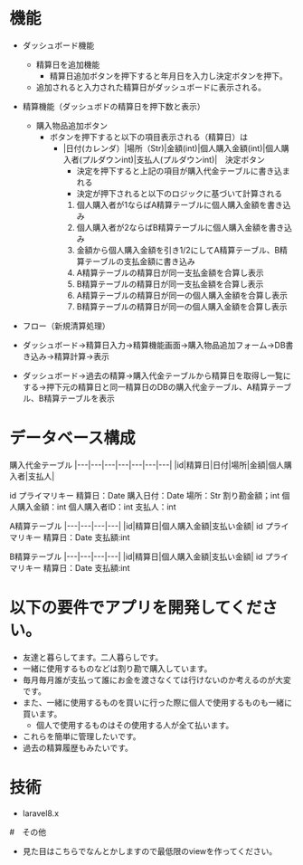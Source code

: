 # 機能
- ダッシュボード機能
    - 精算日を追加機能
      - 精算日追加ボタンを押下すると年月日を入力し決定ボタンを押下。
    - 追加されると入力された精算日がダッシュボードに表示される。

- 精算機能（ダッシュボドの精算日を押下数と表示）
    - 購入物品追加ボタン
      - ボタンを押下すると以下の項目表示される（精算日）は
        - |日付(カレンダ）|場所（Str)|金額(int)|個人購入金額(int)|個人購入者(プルダウンint)|支払人(プルダウンint)|　決定ボタン
            - 決定を押下すると上記の項目が購入代金テーブルに書き込まれる 
            - 決定が押下されると以下のロジックに基づいて計算される
            1. 個人購入者が1ならばA精算テーブルに個人購入金額を書き込み
            2. 個人購入者が2ならばB精算テーブルに個人購入金額を書き込み
            3. 金額から個人購入金額を引き1/2にしてA精算テーブル、B精算テーブルの支払金額に書き込み
            4. A精算テーブルの精算日が同一支払金額を合算し表示
            5. B精算テーブルの精算日が同一支払金額を合算し表示
            6. A精算テーブルの精算日が同一の個人購入金額を合算し表示
            5. B精算テーブルの精算日が同一の個人購入金額を合算し表示
    
- フロー（新規清算処理）
- ダッシュボード→精算日入力→精算機能画面→購入物品追加フォーム→DB書き込み→精算計算→表示
- ダッシュボード→過去の精算→購入代金テーブルから精算日を取得し一覧にする→押下元の精算日と同一精算日のDBの購入代金テーブル、A精算テーブル、B精算テーブルを表示
# データベース構成
購入代金テーブル
|---|---|---|---|---|---|---|
|id|精算日|日付|場所|金額|個人購入者|支払人|

id プライマリキー
精算日：Date
購入日付：Date
場所：Str
割り勘金額；int
個人購入金額：int
個人購入者ID：int
支払人：int

A精算テーブル
|---|---|---|---|
|id|精算日|個人購入金額|支払い金額|
id プライマリキー
精算日：Date
支払額:int

B精算テーブル
|---|---|---|---|
|id|精算日|個人購入金額|支払い金額|
id プライマリキー
精算日：Date
支払額:int

# 以下の要件でアプリを開発してください。
- 友達と暮らしてます。二人暮らしです。
- 一緒に使用するものなどは割り勘で購入しています。
- 毎月毎月誰が支払って誰にお金を渡さなくては行けないのか考えるのが大変です。
- また、一緒に使用するものを買いに行った際に個人で使用するものも一緒に買います。
  - 個人で使用するものはその使用する人が全て払います。
- これらを簡単に管理したいです。
- 過去の精算履歴もみたいです。

# 技術
- laravel8.x

#　その他
- 見た目はこちらでなんとかしますので最低限のviewを作ってください。